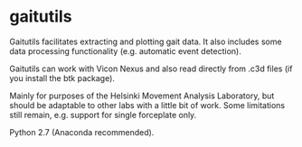 # gaitutils

Gaitutils facilitates extracting and plotting gait data. It also includes some data processing functionality (e.g. automatic event detection).

Gaitutils can work with Vicon Nexus and also read directly from .c3d files (if you install the btk package).

Mainly for purposes of the Helsinki Movement Analysis Laboratory, but should be adaptable to other labs with a little bit of work. 
Some limitations still remain, e.g. support for single forceplate only.

Python 2.7 (Anaconda recommended).



